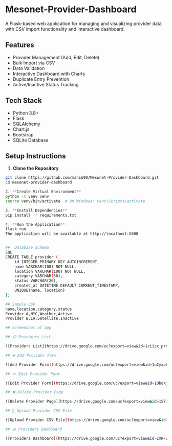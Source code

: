 # Mesonet-Provider-Dashboard
A Flask-based web application for managing and visualizing provider data with CSV import functionality and interactive dashboard.

## Features

- Provider Management (Add, Edit, Delete)
- Bulk Import via CSV
- Data Validation
- Interactive Dashboard with Charts
- Duplicate Entry Prevention
- Active/Inactive Status Tracking

## Tech Stack

- Python 3.8+
- Flask
- SQLAlchemy
- Chart.js
- Bootstrap
- SQLite Database

## Setup Instructions

1. **Clone the Repository**
```bash
git clone https://github.com/manib90/Mesonet-Provider-Dashboard.git
cd mesonet-provider-dashboard

2. **Create Virtual Environment**
python -m venv venv
source venv/bin/activate  # On Windows: venv\Scripts\activate

3. **Install Dependencies**
pip install -r requirements.txt

4. **Run the Application**
flask run
The application will be available at http://localhost:5000


##  Database Schema
SQL
CREATE TABLE provider (
    id INTEGER PRIMARY KEY AUTOINCREMENT,
    name VARCHAR(100) NOT NULL,
    location VARCHAR(100) NOT NULL,
    category VARCHAR(50),
    status VARCHAR(20),
    created_at DATETIME DEFAULT CURRENT_TIMESTAMP,
    UNIQUE(name, location)
);

## Sample CSV
name,location,category,status
Provider A,NYC,Weather,Active
Provider B,LA,Satellite,Inactive

## Screenshot of app

## 📋 Providers List

![Providers List](https://drive.google.com/uc?export=view&id=1ciisx_prVv_YDUkCKEKlzUGPmEf9akrL)

## ➕ Add Provider Form

![Add Provider Form](https://drive.google.com/uc?export=view&id=1uCyxphey0fSzYM9tsxANsCTmg-YkLbKW)

## ✏️ Edit Provider Form

![Edit Provider Form](https://drive.google.com/uc?export=view&id=10bokjL6Dr8usWHotk89xhYqg9p9bqvzV)

## ❌ Delete Provider Page

![Delete Provider Page](https://drive.google.com/uc?export=view&id=1S7JaK2RquFQj3x_LxsPGF_sGfSFWEFew)

## 📁 Upload Provider CSV File

![Upload Provider CSV File](https://drive.google.com/uc?export=view&id=1OdkuzxLKIRGIWOmskgZS20oHI9SrJL3n)

## 📊 Providers Dashboard

![Providers Dashboard](https://drive.google.com/uc?export=view&id=1mRFZYwIHxHLHx33CLmHWo5HJ-NEYkGLi)